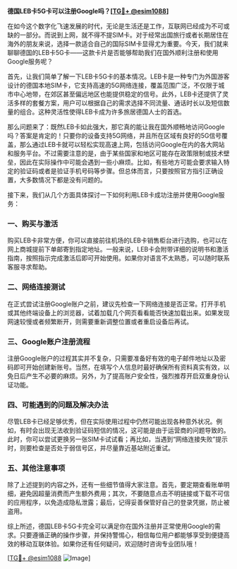**德国LEB卡5G卡可以注册Google吗？[[TG💪+ @esim1088](https://t.me/s/esim1088)]**

在如今这个数字化飞速发展的时代，无论是生活还是工作，互联网已经成为不可或缺的一部分。而说到上网，就不得不提SIM卡。对于经常出国旅行或者长期居住在海外的朋友来说，选择一款适合自己的国际SIM卡显得尤为重要。今天，我们就来聊聊德国的LEB卡5G卡——这款卡片是否能够帮助我们在国外顺利注册和使用Google服务呢？

首先，让我们简单了解一下LEB卡5G卡的基本情况。LEB卡是一种专门为外国游客设计的德国本地SIM卡，它支持高速的5G网络连接，覆盖范围广泛，不仅限于城市中心地带，在郊区甚至偏远地区也能提供稳定的信号。此外，LEB卡还提供了灵活多样的套餐方案，用户可以根据自己的需求选择不同流量、通话时长以及短信数量的组合。这种灵活性使得LEB卡成为许多旅居德国人士的首选。

那么问题来了：既然LEB卡如此强大，那它真的能让我在国外顺畅地访问Google吗？答案是肯定的！只要你的设备支持5G网络，并且所在区域有良好的5G信号覆盖，那么通过LEB卡就可以轻松实现高速上网，包括访问Google在内的各大网站和服务平台。不过需要注意的是，由于某些国家和地区可能存在政策限制或技术壁垒，因此在实际操作中可能会遇到一些小麻烦。比如，有些地方可能会要求输入特定的验证码或者是验证手机号码等步骤。但总体而言，只要按照官方指引正确设置，大多数情况下都是没有问题的。

接下来，我们从几个方面具体探讨一下如何利用LEB卡成功注册并使用Google服务：

### 一、购买与激活

购买LEB卡非常方便，你可以直接前往机场的LEB卡销售柜台进行选购，也可以在网上商城提前下单邮寄到指定地址。一般来说，LEB卡会附带详细的说明书和激活指南，按照指示完成激活后即可开始使用。如果你对语言不太熟悉，可以随时联系客服寻求帮助。

### 二、网络连接测试

在正式尝试注册Google账户之前，建议先检查一下网络连接是否正常。打开手机或其他终端设备上的浏览器，试着加载几个网页看看能否快速加载出来。如果发现网速较慢或者频繁断开，则需要重新调整位置或者重启设备后再试。

### 三、Google账户注册流程

注册Google账户的过程其实并不复杂，只需要准备好有效的电子邮件地址以及密码即可开始创建新账号。当然，在填写个人信息时最好确保所有资料真实有效，以免日后产生不必要的麻烦。另外，为了提高账户安全性，强烈推荐开启双重身份认证功能。

### 四、可能遇到的问题及解决办法

尽管LEB卡已经足够优秀，但在实际使用过程中仍然可能出现各种意外状况。例如，有时会出现无法收到验证码短信的情况，这可能是由于运营商的问题导致的。此时，你可以尝试更换另一张SIM卡试试看；再比如，当遇到“网络连接失败”提示时，则要检查是否处于弱信号区，并尽量靠近基站附近重试。

### 五、其他注意事项

除了上述提到的内容之外，还有一些细节值得大家注意。首先，要定期查看账单明细，避免因超量消费而产生额外费用；其次，不要随意点击不明链接或下载不可信的应用程序，以免造成隐私泄露；最后，记得妥善保管好自己的登录凭据，防止被盗用。

综上所述，德国LEB卡5G卡完全可以满足你在国外注册并正常使用Google的需求。只要遵循正确的操作步骤，并保持警惕心，相信每位用户都能够享受到便捷高效的移动互联体验。如果你还有任何疑问，欢迎随时咨询专业团队哦！

[[TG💪+ @esim1088](https://t.me/s/esim1088) ![Image](https://i.postimg.cc/4NQfJmqS/Snipaste-2025-05-13-00-14-12.png)]